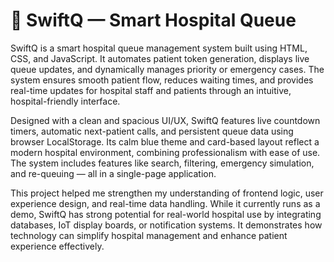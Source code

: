 # 🏥 SwiftQ — Smart Hospital Queue 

SwiftQ is a smart hospital queue management system built using HTML, CSS, and JavaScript.
It automates patient token generation, displays live queue updates, and dynamically manages priority or emergency cases.
The system ensures smooth patient flow, reduces waiting times, and provides real-time updates for hospital staff and patients through an intuitive, hospital-friendly interface.

Designed with a clean and spacious UI/UX, SwiftQ features live countdown timers, automatic next-patient calls, and persistent queue data using browser LocalStorage. 
Its calm blue theme and card-based layout reflect a modern hospital environment, combining professionalism with ease of use.
The system includes features like search, filtering, emergency simulation, and re-queuing — all in a single-page application.

This project helped me strengthen my understanding of frontend logic, user experience design, and real-time data handling.
While it currently runs as a demo, SwiftQ has strong potential for real-world hospital use by integrating databases, IoT display boards, or notification systems.
It demonstrates how technology can simplify hospital management and enhance patient experience effectively.
